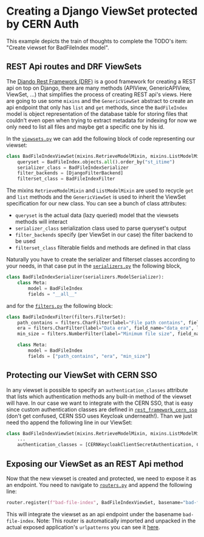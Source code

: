 # Creating a Django ViewSet protected by CERN Auth

This example depicts the train of thoughts to complete the TODO's item: "Create viewset for BadFileIndex model".

## REST Api routes and DRF ViewSets

The [Djando Rest Framework (DRF)](https://www.django-rest-framework.org/) is a good framework for creating a REST api on top on Django, there are many methods (APIView, GenericAPIView, ViewSet, ...) that simplifies the process of creating REST api's views. Here are going to use some `mixins` and the `GenericViewSet` abstract to create an api endpoint that only has `list` and `get` methods, since the `BadFileIndex` model is object representation of the database table for storing files that couldn't even open when trying to extract metadata for indexing for now we only need to list all files and maybe get a specific one by his id.

In the [`viewsets.py`](/backend/dials/dqmio_file_indexer/viewsets.py) we can add the following block of code representing our viewset:

```python
class BadFileIndexViewSet(mixins.RetrieveModelMixin, mixins.ListModelMixin, viewsets.GenericViewSet):
    queryset = BadFileIndex.objects.all().order_by("st_itime")
    serializer_class = BadFileIndexSerializer
    filter_backends = [DjangoFilterBackend]
    filterset_class = BadFileIndexFilter
```

The mixins `RetrieveModelMixin` and `ListModelMixin` are used to recycle `get` and `list` methods and the `GenericViewSet` is used to inherit the ViewSet specification for our new class. You can see a bunch of class attributes:

* `queryset` is the actual data (lazy queried) model that the viewsets methods will interact
* `serializer_class` serialization class used to parse queryset's output
* `filter_backends` specify (per ViewSet in our case) the filter backend to be used
* `filterset_class` filterable fields and methods are defined in that class

Naturally you have to create the serializer and filterset classes according to your needs, in that case put in the [`serializers.py`](/backend/dials/dqmio_file_indexer/serializers.py) the following block,

```python
class BadFileIndexSerializer(serializers.ModelSerializer):
    class Meta:
        model = BadFileIndex
        fields = "__all__"
```

and for the [`filters.py`](/backend/dials/dqmio_file_indexer/filters.py) the following block:

```python
class BadFileIndexFilter(filters.FilterSet):
    path_contains = filters.CharFilter(label="File path contains", field_name="file_path", lookup_expr="contains")
    era = filters.CharFilter(label="Data era", field_name="data_era", lookup_expr="exact")
    min_size = filters.NumberFilter(label="Minimum file size", field_name="st_size", lookup_expr="gte")

    class Meta:
        model = BadFileIndex
        fields = ["path_contains", "era", "min_size"]
```

## Protecting our ViewSet with CERN SSO

In any viewset is possible to specify an `authentication_classes` attribute that lists which authentication methods any built-in method of the viewset will have. In our case we want to integrate with the CERN SSO, that is easy since custom authentication classes are defined in [`rest_framework_cern_sso`](backend/dials/utils/rest_framework_cern_sso/authentication.py) (don't get confused, CERN SSO uses Keycloak underneath!). Than we just need tho append the following line in our ViewSet:

```python
class BadFileIndexViewSet(mixins.RetrieveModelMixin, mixins.ListModelMixin, viewsets.GenericViewSet):
    ...
    authentication_classes = [CERNKeycloakClientSecretAuthentication, CERNKeycloakConfidentialAuthentication]
```

## Exposing our ViewSet as an REST Api method

Now that the new viewset is created and protected, we need to expose it as an endpoint. You need to navigate to [`routers.py`](/backend/dials/dqmio_file_indexer/routers.py) and append the following line:

```python
router.register(f"bad-file-index", BadFileIndexViewSet, basename="bad-file-index")
```

This will integrate the viewset as an api endpoint under the basename `bad-file-index`. Note: This router is automatically imported and unpacked in the actual exposed application's `urlpatterns` you can see it [here](/backend/dials/dials/urls.py).
